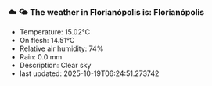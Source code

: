 ### ☁️ 🌤️  The weather in Florianópolis is: Florianópolis

- Temperature: 15.02°C
- On flesh: 14.51°C
- Relative air humidity: 74%
- Rain: 0.0 mm
- Description: Clear sky
- last updated: 2025-10-19T06:24:51.273742
